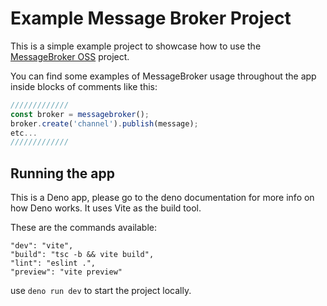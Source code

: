 # Example Message Broker Project

This is a simple example project to showcase how to use the
[MessageBroker OSS](https://github.com/morganstanley/message-broker) project.

You can find some examples of MessageBroker usage throughout the app inside blocks of comments like this:

```typescript
/////////////
const broker = messagebroker();
broker.create('channel').publish(message);
etc...
/////////////
```

## Running the app

This is a Deno app, please go to the deno documentation for more info on how Deno works. It uses Vite as the build tool.

These are the commands available:

```
"dev": "vite",
"build": "tsc -b && vite build",
"lint": "eslint .",
"preview": "vite preview"
```

use `deno run dev` to start the project locally.
